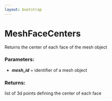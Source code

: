 ```yaml
---
layout: bootstrap
---
```


# MeshFaceCenters

Returns the center of each face of the mesh object
          

### Parameters:

- ***mesh_id*** = identifier of a mesh object
        

### Returns:


list of 3d points defining the center of each face
        


